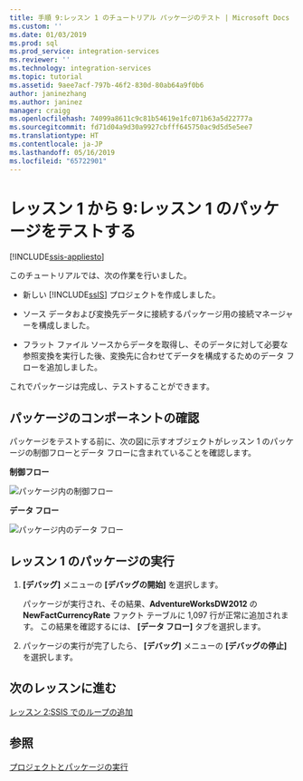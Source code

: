 ```yaml
---
title: 手順 9:レッスン 1 のチュートリアル パッケージのテスト | Microsoft Docs
ms.custom: ''
ms.date: 01/03/2019
ms.prod: sql
ms.prod_service: integration-services
ms.reviewer: ''
ms.technology: integration-services
ms.topic: tutorial
ms.assetid: 9aee7acf-797b-46f2-830d-80ab64a9f0b6
author: janinezhang
ms.author: janinez
manager: craigg
ms.openlocfilehash: 74099a8611c9c81b54619e1fc071b63a5d22777a
ms.sourcegitcommit: fd71d04a9d30a9927cbfff645750ac9d5d5e5ee7
ms.translationtype: HT
ms.contentlocale: ja-JP
ms.lasthandoff: 05/16/2019
ms.locfileid: "65722901"
---
```

# <a name="lesson-1-9-test-the-lesson-1-package"></a>レッスン 1 から 9:レッスン 1 のパッケージをテストする

[!INCLUDE[ssis-appliesto](../includes/ssis-appliesto-ssvrpluslinux-asdb-asdw-xxx.md)]



このチュートリアルでは、次の作業を行いました。  
  
-   新しい [!INCLUDE[ssIS](../includes/ssis-md.md)] プロジェクトを作成しました。  
  
-   ソース データおよび変換先データに接続するパッケージ用の接続マネージャーを構成しました。  
  
-   フラット ファイル ソースからデータを取得し、そのデータに対して必要な参照変換を実行した後、変換先に合わせてデータを構成するためのデータ フローを追加しました。  
  
これでパッケージは完成し、テストすることができます。
  
## <a name="check-the-package-components"></a>パッケージのコンポーネントの確認
  
パッケージをテストする前に、次の図に示すオブジェクトがレッスン 1 のパッケージの制御フローとデータ フローに含まれていることを確認します。  
  
**制御フロー** 
  
![パッケージ内の制御フロー](../integration-services/media/task9lesson1control.gif "パッケージ内の制御フロー")  
  
**データ フロー**  
  
![パッケージ内のデータ フロー](../integration-services/media/task9lesson1data.gif "パッケージ内のデータ フロー")  
  
## <a name="run-the-lesson-1-package"></a>レッスン 1 のパッケージの実行  
  
1.  **[デバッグ]** メニューの **[デバッグの開始]** を選択します。  
  
    パッケージが実行され、その結果、**AdventureWorksDW2012** の **NewFactCurrencyRate** ファクト テーブルに 1,097 行が正常に追加されます。 この結果を確認するには、 **[データ フロー]** タブを選択します。
  
2.  パッケージの実行が完了したら、 **[デバッグ]** メニューの **[デバッグの停止]** を選択します。  
  
## <a name="go-to-next-lesson"></a>次のレッスンに進む
[レッスン 2:SSIS でのループの追加](../integration-services/lesson-2-adding-looping-with-ssis.md)  
  
## <a name="see-also"></a>参照  
[プロジェクトとパッケージの実行](packages/run-integration-services-ssis-packages.md) 
  
  
  
